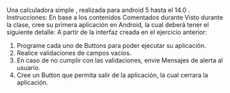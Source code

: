 Una calculadora simple , realizada para android 5 hasta el 14.0 .
Instrucciones: En base a los contenidos Comentados durante
Visto durante la clase, cree su primera aplicación en Android, la cual deberá tener el
siguiente detalle:
A partir de la interfaz creada en el ejercicio anterior:
1. Programe cada uno de Buttons para poder ejecutar su aplicación.
2. Realice validaciones de campos vacíos.
3. En caso de no cumplir con las validaciones, envie Mensajes de alerta al usuario.
4. Cree un Button que permita salir de la aplicación, la cual cerrara la aplicación.
